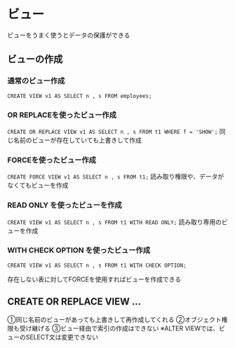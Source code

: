 # ビュー
ビューをうまく使うとデータの保護ができる
## ビューの作成
### 通常のビュー作成
`CREATE VIEW v1 AS SELECT n , s FROM employees;`
### OR REPLACEを使ったビュー作成
`CREATE OR REPLACE VIEW v1 AS SELECT n , s FROM t1 WHERE f = 'SHOW';`
同じ名前のビューが存在していても上書きして作成
### FORCEを使ったビュー作成
`CREATE FORCE VIEW v1 AS SELECT n , s FROM t1;`
読み取り権限や、データがなくてもビューを作成
### READ ONLY を使ったビューを作成
`CREATE VIEW v1 AS SELECT n , s FROM t1 WITH READ ONLY;`
読み取り専用のビューを作成
### WITH CHECK OPTION を使ったビュー作成
`CREATE VIEW v1 AS SELECT n , s FROM t1 WITH CHECK OPTION;`

存在しない表に対してFORCEを使用すればビューを作成できる



## CREATE OR REPLACE VIEW ...

①同じ名前のビューがあっても上書きして再作成してくれる
②オブジェクト権限も受け継げる
③ビュー経由で索引の作成はできない
※ALTER VIEWでは、ビューのSELECT文は変更できない